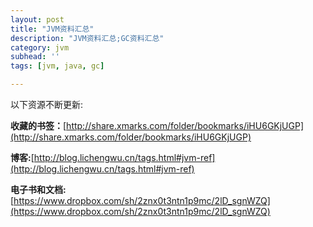 ```yaml
---
layout: post
title: "JVM资料汇总"
description: "JVM资料汇总;GC资料汇总"
category: jvm
subhead: ''
tags: [jvm, java, gc]

---
```


以下资源不断更新:

**收藏的书签：**[http://share.xmarks.com/folder/bookmarks/iHU6GKjUGP](http://share.xmarks.com/folder/bookmarks/iHU6GKjUGP)

**博客:**[http://blog.lichengwu.cn/tags.html#jvm-ref](http://blog.lichengwu.cn/tags.html#jvm-ref)

**电子书和文档:**[https://www.dropbox.com/sh/2znx0t3ntn1p9mc/2lD_sgnWZQ](https://www.dropbox.com/sh/2znx0t3ntn1p9mc/2lD_sgnWZQ)